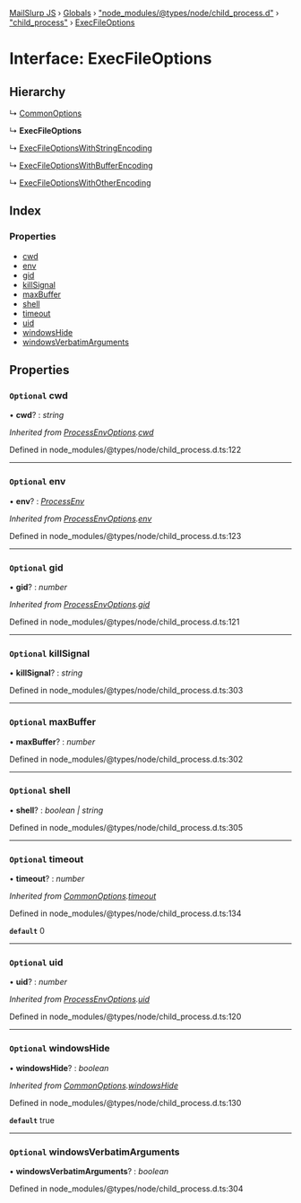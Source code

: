 [MailSlurp JS](../README.md) › [Globals](../globals.md) › ["node_modules/@types/node/child_process.d"](../modules/_node_modules__types_node_child_process_d_.md) › ["child_process"](../modules/_node_modules__types_node_child_process_d_._child_process_.md) › [ExecFileOptions](_node_modules__types_node_child_process_d_._child_process_.execfileoptions.md)

# Interface: ExecFileOptions

## Hierarchy

  ↳ [CommonOptions](_node_modules__types_node_child_process_d_._child_process_.commonoptions.md)

  ↳ **ExecFileOptions**

  ↳ [ExecFileOptionsWithStringEncoding](_node_modules__types_node_child_process_d_._child_process_.execfileoptionswithstringencoding.md)

  ↳ [ExecFileOptionsWithBufferEncoding](_node_modules__types_node_child_process_d_._child_process_.execfileoptionswithbufferencoding.md)

  ↳ [ExecFileOptionsWithOtherEncoding](_node_modules__types_node_child_process_d_._child_process_.execfileoptionswithotherencoding.md)

## Index

### Properties

* [cwd](_node_modules__types_node_child_process_d_._child_process_.execfileoptions.md#optional-cwd)
* [env](_node_modules__types_node_child_process_d_._child_process_.execfileoptions.md#optional-env)
* [gid](_node_modules__types_node_child_process_d_._child_process_.execfileoptions.md#optional-gid)
* [killSignal](_node_modules__types_node_child_process_d_._child_process_.execfileoptions.md#optional-killsignal)
* [maxBuffer](_node_modules__types_node_child_process_d_._child_process_.execfileoptions.md#optional-maxbuffer)
* [shell](_node_modules__types_node_child_process_d_._child_process_.execfileoptions.md#optional-shell)
* [timeout](_node_modules__types_node_child_process_d_._child_process_.execfileoptions.md#optional-timeout)
* [uid](_node_modules__types_node_child_process_d_._child_process_.execfileoptions.md#optional-uid)
* [windowsHide](_node_modules__types_node_child_process_d_._child_process_.execfileoptions.md#optional-windowshide)
* [windowsVerbatimArguments](_node_modules__types_node_child_process_d_._child_process_.execfileoptions.md#optional-windowsverbatimarguments)

## Properties

### `Optional` cwd

• **cwd**? : *string*

*Inherited from [ProcessEnvOptions](_node_modules__types_node_child_process_d_._child_process_.processenvoptions.md).[cwd](_node_modules__types_node_child_process_d_._child_process_.processenvoptions.md#optional-cwd)*

Defined in node_modules/@types/node/child_process.d.ts:122

___

### `Optional` env

• **env**? : *[ProcessEnv](_node_modules__types_node_globals_d_.nodejs.processenv.md)*

*Inherited from [ProcessEnvOptions](_node_modules__types_node_child_process_d_._child_process_.processenvoptions.md).[env](_node_modules__types_node_child_process_d_._child_process_.processenvoptions.md#optional-env)*

Defined in node_modules/@types/node/child_process.d.ts:123

___

### `Optional` gid

• **gid**? : *number*

*Inherited from [ProcessEnvOptions](_node_modules__types_node_child_process_d_._child_process_.processenvoptions.md).[gid](_node_modules__types_node_child_process_d_._child_process_.processenvoptions.md#optional-gid)*

Defined in node_modules/@types/node/child_process.d.ts:121

___

### `Optional` killSignal

• **killSignal**? : *string*

Defined in node_modules/@types/node/child_process.d.ts:303

___

### `Optional` maxBuffer

• **maxBuffer**? : *number*

Defined in node_modules/@types/node/child_process.d.ts:302

___

### `Optional` shell

• **shell**? : *boolean | string*

Defined in node_modules/@types/node/child_process.d.ts:305

___

### `Optional` timeout

• **timeout**? : *number*

*Inherited from [CommonOptions](_node_modules__types_node_child_process_d_._child_process_.commonoptions.md).[timeout](_node_modules__types_node_child_process_d_._child_process_.commonoptions.md#optional-timeout)*

Defined in node_modules/@types/node/child_process.d.ts:134

**`default`** 0

___

### `Optional` uid

• **uid**? : *number*

*Inherited from [ProcessEnvOptions](_node_modules__types_node_child_process_d_._child_process_.processenvoptions.md).[uid](_node_modules__types_node_child_process_d_._child_process_.processenvoptions.md#optional-uid)*

Defined in node_modules/@types/node/child_process.d.ts:120

___

### `Optional` windowsHide

• **windowsHide**? : *boolean*

*Inherited from [CommonOptions](_node_modules__types_node_child_process_d_._child_process_.commonoptions.md).[windowsHide](_node_modules__types_node_child_process_d_._child_process_.commonoptions.md#optional-windowshide)*

Defined in node_modules/@types/node/child_process.d.ts:130

**`default`** true

___

### `Optional` windowsVerbatimArguments

• **windowsVerbatimArguments**? : *boolean*

Defined in node_modules/@types/node/child_process.d.ts:304

